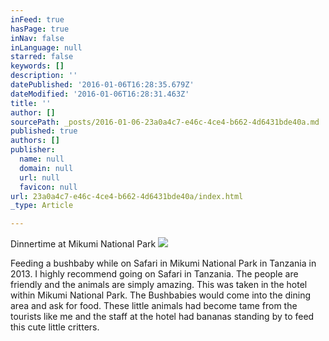 ```yaml
---
inFeed: true
hasPage: true
inNav: false
inLanguage: null
starred: false
keywords: []
description: ''
datePublished: '2016-01-06T16:28:35.679Z'
dateModified: '2016-01-06T16:28:31.463Z'
title: ''
author: []
sourcePath: _posts/2016-01-06-23a0a4c7-e46c-4ce4-b662-4d6431bde40a.md
published: true
authors: []
publisher:
  name: null
  domain: null
  url: null
  favicon: null
url: 23a0a4c7-e46c-4ce4-b662-4d6431bde40a/index.html
_type: Article

---
```

Dinnertime at Mikumi National Park
![](https://s3-us-west-2.amazonaws.com/the-grid-img/p/b450d63930a4bd60582a84f81eb582a096315742.jpg)

Feeding a bushbaby while on Safari in Mikumi National Park in Tanzania in 2013\. I highly recommend going on Safari in Tanzania. The people are friendly and the animals are simply amazing. This was taken in the hotel within Mikumi National Park. The Bushbabies would come into the dining area and ask for food. These little animals had become tame from the tourists like me and the staff at the hotel had bananas standing by to feed this cute little critters.